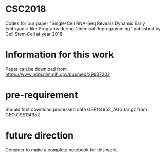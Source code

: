 # CSC2018
Codes for our paper "Single-Cell RNA-Seq Reveals Dynamic Early Embryonic-like Programs during Chemical Reprogramming" published by Cell Stem Cell at year 2018

# Information for this work
Paper can be download from https://www.ncbi.nlm.nih.gov/pubmed/29937202 

# pre-requirement
Should first download processed data GSE114952_AGG.tar.gz from GEO:GSE114952

# future direction
Consider to make a complete notebook for this work. 
